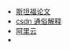 - [斯坦福论文](https://www.keithschwarz.com/darts-dice-coins/)
- [csdn 通俗解释](https://blog.csdn.net/haolexiao/article/details/65157026)
- [阿里云](https://developer.aliyun.com/article/997266)
-